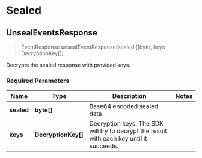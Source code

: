 # Sealed

## **UnsealEventsResponse**
> EventResponse unsealEventResponse(sealed []byte, keys DecryptionKey[])

Decrypts the sealed response with provided keys.
### Required Parameters

| Name       | Type                | Description                                                                              | Notes |
|------------|---------------------|------------------------------------------------------------------------------------------|-------|
| **sealed** | **byte[]**          | Base64 encoded sealed data                                                               |       |
| **keys**   | **DecryptionKey[]** | Decryption keys. The SDK will try to decrypt the result with each key until it succeeds. |       | 
